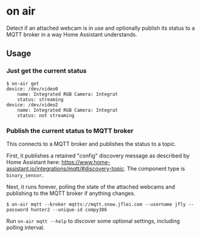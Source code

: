 # on air

Detect if an attached webcam is in use and optionally publish its status to a
MQTT broker in a way Home Assistant understands.

## Usage

### Just get the current status

    $ on-air get
    device: /dev/video0
        name: Integrated RGB Camera: Integrat
        status: streaming
    device: /dev/video2
        name: Integrated RGB Camera: Integrat
        status: not streaming

### Publish the current status to MQTT broker

This connects to a MQTT broker and publishes the status to a topic.

First, it publishes a retained "config" discovery message as described by Home
Assistant here:
https://www.home-assistant.io/integrations/mqtt/#discovery-topic. The component
type is `binary_sensor`.

Next, it runs forever, polling the state of the attached webcams and publishing
to the MQTT broker if anything changes.

    $ on-air mqtt --broker mqtts://mqtt.snow.jflei.com --username jfly --password hunter2 --unique-id compy386

Run `on-air mqtt --help` to discover some optional settings, including polling interval.
